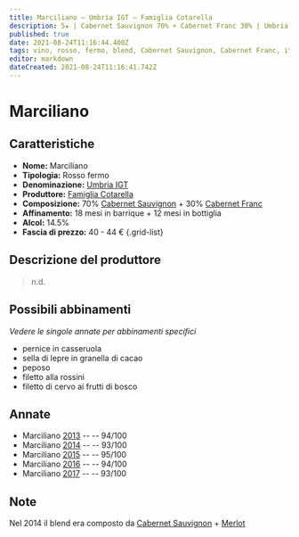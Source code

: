 ```yaml
---
title: Marciliano – Umbria IGT – Famiglia Cotarella
description: 5★ | Cabernet Sauvignon 70% + Cabernet Franc 30% | Umbria (IT)
published: true
date: 2021-08-24T11:16:44.400Z
tags: vino, rosso, fermo, blend, Cabernet Sauvignon, Cabernet Franc, italia, umbria, pernice in casseruola, sella di lepre in granella di cacao, peposo, filetto alla rossini, filetto di cervo ai frutti di bosco, 40 - 44 €, 5 stelle
editor: markdown
dateCreated: 2021-08-24T11:16:41.742Z
---
```


# Marciliano

## Caratteristiche
- **Nome:** Marciliano
- **Tipologia:** Rosso fermo
- **Denominazione:** [Umbria IGT](/denominazioni/Italia/Umbria/IGT/Umbria)
- **Produttore:** [Famiglia Cotarella](/produttori/Italia/Umbria/Famiglia-Cotarella) 
- **Composizione:** 70% [Cabernet Sauvignon](/vitigni/bacca-nera/cabernet-sauvignon) + 30% [Cabernet Franc](/vitigni/bacca-nera/cabernet-franc)
- **Affinamento:** 18 mesi in barrique + 12 mesi in bottiglia 
- **Alcol:** 14.5%
- **Fascia di prezzo:** 40 - 44 €
{.grid-list}

## Descrizione del produttore

> n.d.


## Possibili abbinamenti
*Vedere le singole annate per abbinamenti specifici*

- pernice in casseruola
- sella di lepre in granella di cacao
- peposo
- filetto alla rossini
- filetto di cervo ai frutti di bosco

## Annate
- Marciliano [2013](vini/Italia/Umbria/Famiglia-Cotarella/Marciliano/2013) -- <span class="star-5"></span> -- 94/100
- Marciliano [2014](vini/Italia/Umbria/Famiglia-Cotarella/Marciliano/2014) -- <span class="star-5"></span> -- 93/100
- Marciliano [2015](vini/Italia/Umbria/Famiglia-Cotarella/Marciliano/2015) -- <span class="star-5"></span> -- 95/100
- Marciliano [2016](vini/Italia/Umbria/Famiglia-Cotarella/Marciliano/2016) -- <span class="star-5"></span> -- 94/100
- Marciliano [2017](vini/Italia/Umbria/Famiglia-Cotarella/Marciliano/2017) -- <span class="star-5"></span> -- 93/100

## Note
Nel 2014 il blend era composto da [Cabernet Sauvignon](/vitigni/bacca-nera/cabernet-sauvignon) + [Merlot](/vitigni/bacca-nera/merlot)
